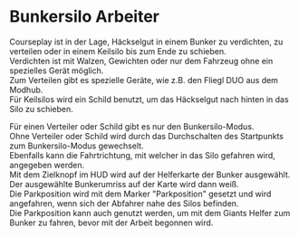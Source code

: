 # Bunkersilo Arbeiter

  
Courseplay ist in der Lage, Häckselgut in einem Bunker zu verdichten, zu verteilen oder in einem Keilsilo bis zum Ende zu schieben.  
Verdichten ist mit Walzen, Gewichten oder nur dem Fahrzeug ohne ein spezielles Gerät möglich.  
Zum Verteilen gibt es spezielle Geräte, wie z.B. den Fliegl DUO aus dem Modhub.  
Für Keilsilos wird ein Schild benutzt, um das Häckselgut nach hinten in das Silo zu schieben.  


  
Für einen Verteiler oder Schild gibt es nur den Bunkersilo-Modus.  
Ohne Verteiler oder Schild wird durch das Durchschalten des Startpunkts zum Bunkersilo-Modus gewechselt.  
Ebenfalls kann die Fahrtrichtung, mit welcher in das Silo gefahren wird, angegeben werden.  
Mit dem Zielknopf im HUD wird auf der Helferkarte der Bunker ausgewählt.   
Der ausgewählte Bunkerumriss auf der Karte wird dann weiß.  
Die Parkposition wird mit dem Marker "Parkposition" gesetzt und wird angefahren, wenn sich der Abfahrer nahe des Silos befinden.  
Die Parkposition kann auch genutzt werden, um mit dem Giants Helfer zum Bunker zu fahren, bevor mit der Arbeit begonnen wird.  


